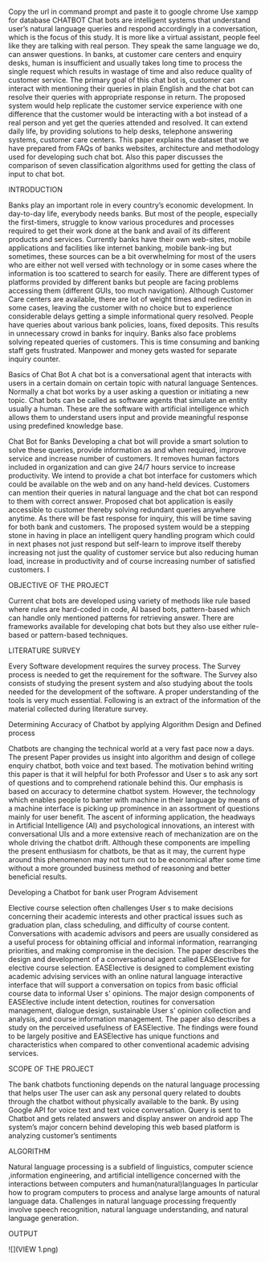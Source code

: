 Copy the url in command prompt and paste it to google chrome
Use xampp for database
CHATBOT
Chat bots are intelligent systems that understand user’s natural language queries and respond accordingly in a conversation, which is the focus of this study. It is more like a virtual assistant, people feel like they are talking with real person. They speak the same language we do, can answer questions. In banks, at customer care centers and enquiry desks, human is insufficient and usually takes long time to process the single request which results in wastage of time and also reduce quality of customer service. The primary goal of this chat bot is, customer can interact with mentioning their queries in plain English and the chat bot can resolve their queries with appropriate response in return. The proposed system would help replicate the customer service experience with one difference that the customer would be interacting with a bot instead of a real person and yet get the queries attended and resolved. It can extend daily life, by providing solutions to help desks, telephone answering systems, customer care centers. This paper explains the dataset that we have prepared from FAQs of banks websites, architecture and methodology used for developing such chat bot. Also this paper discusses the comparison of seven classification algorithms used for getting the class of input to chat bot.

INTRODUCTION

Banks play an important role in every country’s economic development. In day-to-day life, everybody needs banks. But most of the people, especially the first-timers, struggle to know various procedures and processes required to get their work done at the bank and avail of its different products and services. Currently banks have their own web-sites, mobile applications and facilities like internet banking, mobile bank-ing but sometimes, these sources can be a bit overwhelming for most of the users who are either not well versed with technology or in some cases where the information is too scattered to search for easily. There are different types of platforms provided by different banks but people are facing problems accessing them (different GUIs, too much navigation). Although Customer Care centers are available, there are lot of weight times and redirection in some cases, leaving the customer with no choice but to experience considerable delays getting a simple informational query resolved. People have queries about various bank policies, loans, fixed deposits. This results in unnecessary crowd in banks for inquiry. Banks also face problems solving repeated queries of customers. This is time consuming and banking staff gets frustrated. Manpower and money gets wasted for separate inquiry counter.

Basics of Chat Bot
 A chat bot is a conversational agent that interacts with users in a certain domain on certain topic with natural language Sentences. Normally a chat bot works by a user asking a question or initiating a new topic. Chat bots can be called as software agents that simulate an entity usually a human. These are the software with artificial intelligence which allows them to understand users input and provide meaningful response using predefined knowledge base.

Chat Bot for Banks
 Developing a chat bot will provide a smart solution to solve these queries, provide information as and when required, improve service and increase number of customers. It removes human factors included in organization and can give 24/7 hours service to increase productivity. 
We intend to provide a chat bot interface for customers which could be available on the web and on any hand-held devices. Customers can mention their queries in natural language and the chat bot can respond to them with correct answer. Proposed chat bot application is easily accessible to customer thereby solving redundant queries anywhere anytime. As there will be fast response for inquiry, this will be time saving for both bank and customers. The proposed system would be a stepping stone in having in place an intelligent query handling program which could in next phases not just respond but self-learn to improve itself thereby increasing not just the quality of customer service but also reducing human load, increase in productivity and of course increasing number of satisfied customers. I

OBJECTIVE OF THE PROJECT

Current chat bots are developed using variety of methods like rule based where rules are hard-coded in code, AI based bots, pattern-based which can handle only mentioned patterns for retrieving answer. There are frameworks available for developing chat bots but they also use either rule-based or pattern-based techniques. 

LITERATURE SURVEY

Every Software development requires the survey process. The Survey process is needed to get the requirement for the software. The Survey also consists of studying the present system and also studying about the tools needed for the development of the software. A proper understanding of the tools is very much essential. Following is an extract of the information of the material collected during literature survey.

Determining Accuracy of Chatbot by applying Algorithm Design and Defined process

Chatbots are changing the technical world at a very fast pace now a days. The present Paper provides us insight into algorithm and design of college enquiry chatbot, both voice and text based. The motivation behind writing this paper is that it will helpful for both Professor and User s to ask any sort of questions and to comprehend rationale behind this. 
Our emphasis is based on accuracy to determine chatbot system. However, the technology which enables people to banter with machine in their language by means of a machine interface is picking up prominence in an assortment of questions mainly for user benefit. The ascent of informing application, the headways in Artificial Intelligence (AI) and psychological innovations, an interest with conversational UIs and a more extensive reach of mechanization are on the whole driving the chatbot drift. Although these components are impelling the present enthusiasm for chatbots, be that as it may, the current hype around this phenomenon may not turn out to be economical after some time without a more grounded business method of reasoning and better beneficial results.

Developing a Chatbot for bank user Program Advisement

Elective course selection often challenges User s to make decisions concerning their academic interests and other practical issues such as graduation plan, class scheduling, and difficulty of course content. Conversations with academic advisors and peers are usually considered as a useful process for obtaining official and informal information, rearranging priorities, and making compromise in the decision. The paper describes the design and development of a conversational agent called EASElective for elective course selection. EASElective is designed to complement existing academic advising services with an online natural language interactive interface that will support a conversation on topics from basic official course data to informal User s' opinions. The major design components of EASElective include intent detection, routines for conversation management, dialogue design, sustainable User s' opinion collection and analysis, and course information management. The paper also describes a study on the perceived usefulness of EASElective. The findings were found to be largely positive and EASElective has unique functions and characteristics when compared to other conventional academic advising services.

SCOPE OF THE PROJECT

The bank chatbots functioning depends on the natural language processing that helps user 
The user can ask any personal query related to doubts through the chatbot without physically available to the bank.
By using Google API for voice text and text voice conversation.
Query is sent to Chatbot and gets related answers and display answer on android app
The system’s major concern behind developing this web based platform is analyzing customer’s sentiments

ALGORITHM

Natural language processing is a subfield of linguistics, computer science ,information engineering, and artificial intelligence concerned with the interactions between computers and human(natural)languages
In particular how to program computers to process and analyse large amounts of natural language data. 
Challenges in natural language processing frequently involve speech recognition, natural language understanding, and natural language generation.

OUTPUT
 
![](VIEW 1.png)
